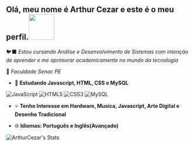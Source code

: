 ## <h2> Olá, meu nome é Arthur Cezar e este é o meu perfil.<img src="https://images-wixmp-ed30a86b8c4ca887773594c2.wixmp.com/f/87599904-e193-4b75-a519-b5ee2820e856/dg8r5vx-eca13087-928c-48ee-a739-14309349ce26.gif?token=eyJ0eXAiOiJKV1QiLCJhbGciOiJIUzI1NiJ9.eyJzdWIiOiJ1cm46YXBwOjdlMGQxODg5ODIyNjQzNzNhNWYwZDQxNWVhMGQyNmUwIiwiaXNzIjoidXJuOmFwcDo3ZTBkMTg4OTgyMjY0MzczYTVmMGQ0MTVlYTBkMjZlMCIsIm9iaiI6W1t7InBhdGgiOiJcL2ZcLzg3NTk5OTA0LWUxOTMtNGI3NS1hNTE5LWI1ZWUyODIwZTg1NlwvZGc4cjV2eC1lY2ExMzA4Ny05MjhjLTQ4ZWUtYTczOS0xNDMwOTM0OWNlMjYuZ2lmIn1dXSwiYXVkIjpbInVybjpzZXJ2aWNlOmZpbGUuZG93bmxvYWQiXX0.HmB2VU3mEcv8eJMhjZaSewpYo1Mp4KALJk0QwDO1oRU" width=70px>
🐦‍⬛ *Estou cursando Análise e Desenvolvimento de Sistemas com intenção de aprender e me aprimorar academicamente no mundo da tecnologia*

📖 *Faculdade Senac PE*
- 🌱 **Estudando Javascript, HTML, CSS e MySQL**

![JavaScript](https://img.shields.io/badge/javascript-%23323330.svg?style=for-the-badge&logo=javascript&logoColor=%23F7DF1E) ![HTML5](https://img.shields.io/badge/html5-%23E34F26.svg?style=for-the-badge&logo=html5&logoColor=white) ![CSS3](https://img.shields.io/badge/css3-%231572B6.svg?style=for-the-badge&logo=css3&logoColor=white) ![MySQL](https://img.shields.io/badge/mysql-4479A1.svg?style=for-the-badge&logo=mysql&logoColor=white) 

 - ⭐ **Tenho Interesse em Hardware, Musica, Javascript, Arte Digital e Desenho Tradicional**
   
- 🌐 **Idiomas: Português e Inglês(Avançado)**
  
![ArthurCezar's Stats](https://github-readme-stats.vercel.app/api?username=ArthurCezar&theme=nightowl&show_icons=true&hide_border=false&count_private=true)




